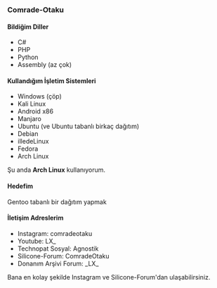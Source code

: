### Comrade-Otaku
#### Bildiğim Diller
* C#
* PHP
* Python
* Assembly (az çok)
#### Kullandığım İşletim Sistemleri
* Windows (çöp)
* Kali Linux
* Android x86
* Manjaro
* Ubuntu (ve Ubuntu tabanlı birkaç dağıtım)
* Debian
* illedeLinux
* Fedora
* Arch Linux

Şu anda **Arch Linux** kullanıyorum.
#### Hedefim
Gentoo tabanlı bir dağıtım yapmak
#### İletişim Adreslerim
* Instagram: comradeotaku
* Youtube: LX_
* Technopat Sosyal: Agnostik
* Silicone-Forum: ComradeOtaku
* Donanım Arşivi Forum: \_LX\_

Bana en kolay şekilde Instagram ve Silicone-Forum'dan ulaşabilirsiniz.
